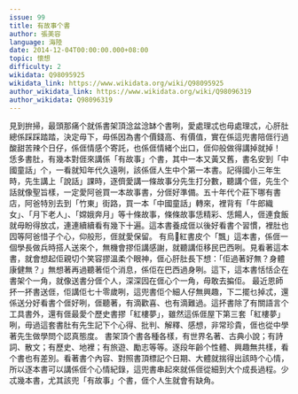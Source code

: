```yaml
---
issue: 99
title: 有故事个書
author: 張美容
language: 海陸
date: 2014-12-04T00:00:00.000+08:00
topic: 懷想
difficulty: 2
wikidata: Q98095925
wikidata_link: https://www.wikidata.org/wiki/Q98095925
author_wikidata_link: https://www.wikidata.org/wiki/Q98096319
author_wikidata: Q98096319
---
```

見到拚掃，最頭那痛个就係書架頂淰盆淰缽个書咧，愛處理忒也毋處理忒，心肝肚總係踩踩踏踏，決定毋下，毋係因為書个價錢高、有價值，實在係這兜書陪𠊎行過酸甜苦辣个日仔，係𠊎情感个寄託，也係𠊎情緒个出口，𠊎仰般做得講掉就掉！
恁多書肚，有幾本對𠊎來講係「有故事」个書，其中一本又黃又舊，書名安到「中國童話」个，一看就知年代久遠咧，該係𠊎人生中个第一本書。記得國小三年生時，先生講上「說話」課時，逐儕愛講一條故事分先生打分數，聽講个𠊎，先生个話就像聖旨樣，一定愛阿爸買一本故事書，分𠊎好準備。五十年代个莊下哪有書店，阿爸特別去到「竹東」街路，買一本「中國童話」轉來，裡背有「牛郎織女」、「月下老人」、「嫦娥奔月」等十條故事，條條故事恁精彩、恁餳人，𠊎連食飯就毋盼得放忒，連連續續看有幾下十遍。這本書養成𠊎以後好看書个習慣，裡肚也囥等阿爸惜子个心，仰般形，𠊎就愛保留。
有烏𪐞紅書皮个「飄」這本書，係𠊎一個學長做兵時搭人送來个，無機會摎佢講感謝，就聽講佢移民巴西咧。見看著這本書，就會想起佢親切个笑容摎溫柔个眼神，𠊎心肝肚長下想：「佢過著好無？身體康健無？」無想著再過聽著佢个消息，係佢在巴西過身咧。這下，這本書恬恬企在書架个一角，就像送書分𠊎个人，深深囥在𠊎心个一角，毋敢去揙佢。
最近恩師抔一抔書送𠊎，佢講佢七十零歲咧，這兜書佢个細人仔無興趣，下二擺乜掉忒，還係送分好看書个𠊎好咧，𠊎聽著，有滴歡喜、也有滴難過。這抔書除了有關語言个工具書外，還有𠊎最愛个歷史書摎「紅樓夢」，雖然這係𠊎屋下第三套「紅樓夢」咧，毋過這套書肚有先生記下个心得、批判、解釋、感想，非常珍貴，𠊎也從中學著先生做學問个認真態度。
書架頂个書各種各樣，有世界名著、古典小說；有詩詞、散文；有歷史、地裡；有旅遊、勵志等等。逐段年齡个性體、興趣無共樣，看个書也有差別。看著書个內容、對照書頂標記个日期、大體就揣得出該時个心情，所以逐本書可以講係𠊎个心情紀錄，這兜書串起來就係𠊎從細到大个成長過程。少忒幾本書，尤其該兜「有故事」个書，𠊎个人生就會有缺角。